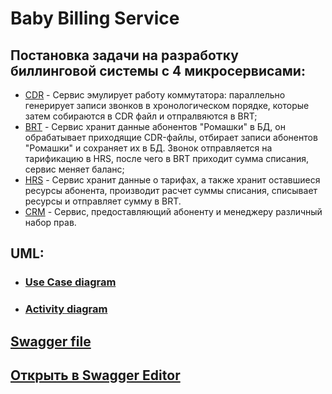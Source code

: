# Baby Billing Service
## Постановка задачи на разработку биллинговой системы с 4 микросервисами:
  * [CDR](https://github.com/vldmrmm/nexign-bootcamp-billing/blob/main/Services/CDR.pdf) - Сервис эмулирует работу коммутатора: параллельно генерирует записи звонков в хронологическом порядке, которые затем собираются в CDR файл и отпралвяются в BRT;
  * [BRT](https://github.com/vldmrmm/nexign-bootcamp-billing/blob/main/Services/BRT.pdf) - Сервис хранит данные абонентов "Ромашки" в БД, он обрабатывает приходящие CDR-файлы, отбирает записи абонентов "Ромашки" и сохраняет их в БД. Звонок отправляется на тарификацию в HRS, после чего в BRT приходит сумма списания, сервис меняет баланс;
  * [HRS](https://github.com/vldmrmm/nexign-bootcamp-billing/blob/main/Services/HRS.pdf) - Сервис хранит данные о тарифах, а также хранит оставшиеся ресурсы абонента, производит расчет суммы списания, списывает ресурсы и отправляет сумму в BRT.
  * [CRM](https://github.com/vldmrmm/nexign-bootcamp-billing/blob/main/Services/CRM.pdf) - Сервис, предоставляющий абоненту и менеджеру различный набор прав.

## UML:

* ### [Use Case diagram](https://github.com/vldmrmm/nexign-bootcamp-billing/blob/main/UML/Use%20Case.png)

* ### [Activity diagram](https://github.com/vldmrmm/nexign-bootcamp-billing/blob/main/UML/activity.svg)


## [Swagger file](https://github.com/vldmrmm/nexign-bootcamp-billing/blob/main/vldmrmm-CRM-v1-resolved.yaml)

## [Открыть в Swagger Editor](https://editor.swagger.io/?url=https://raw.githubusercontent.com/vldmrmm/nexign-bootcamp-billing/main/vldmrmm-CRM-v1-resolved.yaml)
